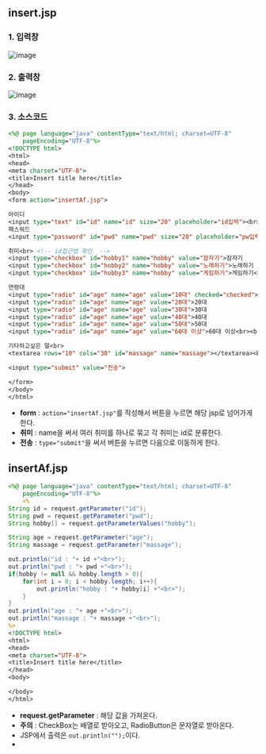 ## insert.jsp

### 1. 입력창
![image](https://user-images.githubusercontent.com/63652571/168720833-b50f5bfd-873d-47b0-b181-9baa8e662698.png)  
### 2. 출력창 
![image](https://user-images.githubusercontent.com/63652571/168720857-2576e904-fdf1-4b76-82d4-9320efba2a12.png)

### 3. 소스코드
```jsp
<%@ page language="java" contentType="text/html; charset=UTF-8"
    pageEncoding="UTF-8"%>
<!DOCTYPE html>
<html>
<head>
<meta charset="UTF-8">
<title>Insert title here</title>
</head>
<body>
<form action="insertAf.jsp">

아이디　
<input type="text" id="id" name="id" size="20" placeholder="id입력"><br>
패스워드
<input type="password" id="pwd" name="pwd" size="20" placeholder="pw입력"><br><br>

취미<br> <!-- id접근법 확인  -->
<input type="checkbox" id="hobby1" name="hobby" value="잠자기">잠자기
<input type="checkbox" id="hobby2" name="hobby" value="노래하기">노래하기
<input type="checkbox" id="hobby3" name="hobby" value="게임하기">게임하기<br><br>

연령대
<input type="radio" id="age" name="age" value="10대" checked="checked">10대
<input type="radio" id="age" name="age" value="20대">20대
<input type="radio" id="age" name="age" value="30대">30대
<input type="radio" id="age" name="age" value="40대">40대
<input type="radio" id="age" name="age" value="50대">50대
<input type="radio" id="age" name="age" value="60대 이상">60대 이상<br><br>

기타하고싶은 말<br>
<textarea rows="10" cols="30" id="massage" name="massage"></textarea><br>

<input type="submit" value="전송">

</form> 
</body>
</html>
```  
- **form** : ```action="insertAf.jsp"```를 작성해서 버튼을 누르면 해당 jsp로 넘어가게 한다.
- **취미** : name을 써서 여러 취미를 하나로 묶고 각 취미는 id로 분류한다.  
- **전송** : ```type="submit"```을 써서 버튼을 누르면 다음으로 이동하게 한다.

## insertAf.jsp
```jsp
<%@ page language="java" contentType="text/html; charset=UTF-8"
    pageEncoding="UTF-8"%>
    <%
String id = request.getParameter("id");
String pwd = request.getParameter("pwd");
String hobby[] = request.getParameterValues("hobby");

String age = request.getParameter("age");
String massage = request.getParameter("massage");

out.println("id : "+ id +"<br>");
out.println("pwd : "+ pwd +"<br>");
if(hobby != null && hobby.length > 0){
	for(int i = 0; i < hobby.length; i++){
		out.println("hobby : "+ hobby[i] +"<br>");
	}
}
out.println("age : "+ age +"<br>");
out.println("massage : "+ massage +"<br>");
%>    
<!DOCTYPE html>
<html>
<head>
<meta charset="UTF-8">
<title>Insert title here</title>
</head>
<body>

</body>
</html>
```
- **request.getParameter** : 해당 값을 가져온다.
- **주의** : CheckBox는 배열로 받아오고, RadioButton은 문자열로 받아온다. 
- JSP에서 출력은 ```out.println("");```이다.
- 
